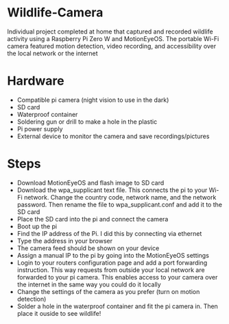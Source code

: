 # Wildlife-Camera
Individual project completed at home that captured and recorded wildlife activity using a Raspberry Pi Zero W and MotionEyeOS. The portable Wi-Fi camera featured motion detection, video recording, and accessibility over the local network or the internet
# Hardware
- Compatible pi camera (night vision to use in the dark)
- SD card
- Waterproof container
- Soldering gun or drill to make a hole in the plastic
- Pi power supply
- External device to monitor the camera and save recordings/pictures
# Steps
- Download MotionEyeOS and flash image to SD card
- Download the wpa_supplicant text file. This connects the pi to your Wi-Fi network. Change the country code, network name, and the network password. Then rename the file to wpa_supplicant.conf and add it to the SD card
- Place the SD card into the pi and connect the camera
- Boot up the pi
- Find the IP address of the Pi. I did this by connecting via ethernet
- Type the address in your browser
- The camera feed should be shown on your device
- Assign a manual IP to the pi by going into the MotionEyeOS settings
- Login to your routers configuration page and add a port forwarding instruction. This way requests from outside your local network are forwarded to your pi camera. This enables access to your camera over the internet in the same way you could do it locally
- Change the settings of the camera as you prefer (turn on motion detection)
- Solder a hole in the waterproof container and fit the pi camera in. Then place it ouside to see wildlife! 
